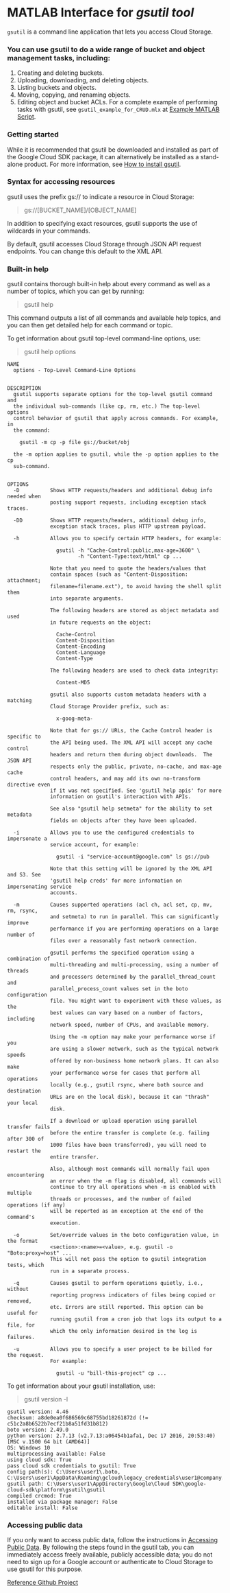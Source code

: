 # MATLAB Interface for *gsutil tool*

```gsutil``` is a command line application that lets you access Cloud Storage.

### You can use gsutil to do a wide range of bucket and object management tasks, including:

1. Creating and deleting buckets.
2. Uploading, downloading, and deleting objects.
3. Listing buckets and objects.
4. Moving, copying, and renaming objects.
5. Editing object and bucket ACLs.
For a complete example of performing tasks with gsutil, see ```gsutil_example_for_CRUD.mlx``` at [Example MATLAB Script](https://github.com/mathworks-ref-arch/matlab-google-cloud-storage/tree/master/Software/MATLAB/script/Examples).

### Getting started

While it is recommended that gsutil be downloaded and installed as part of the Google Cloud SDK package, it can alternatively be installed as a stand-alone product.
For more information, see [How to install gsutil](https://cloud.google.com/storage/docs/gsutil_install?hl=ru#sdk-install).

### Syntax for accessing resources
gsutil uses the prefix gs:// to indicate a resource in Cloud Storage:

> gs://[BUCKET_NAME]/[OBJECT_NAME]

In addition to specifying exact resources, gsutil supports the use of wildcards in your commands.

By default, gsutil accesses Cloud Storage through JSON API request endpoints. You can change this default to the XML API.

### Built-in help
gsutil contains thorough built-in help about every command as well as a number of topics, which you can get by running:

> gsutil help

This command outputs a list of all commands and available help topics, and you can then get detailed help for each command or topic.

To get information about gsutil top-level command-line options, use:

> gsutil help options

```
NAME
  options - Top-Level Command-Line Options


DESCRIPTION
  gsutil supports separate options for the top-level gsutil command and
  the individual sub-commands (like cp, rm, etc.) The top-level options
  control behavior of gsutil that apply across commands. For example, in
  the command:

    gsutil -m cp -p file gs://bucket/obj

  the -m option applies to gsutil, while the -p option applies to the cp
  sub-command.


OPTIONS
  -D          Shows HTTP requests/headers and additional debug info needed when
              posting support requests, including exception stack traces.

  -DD         Shows HTTP requests/headers, additional debug info,
              exception stack traces, plus HTTP upstream payload.

  -h          Allows you to specify certain HTTP headers, for example:

                gsutil -h "Cache-Control:public,max-age=3600" \
                       -h "Content-Type:text/html" cp ...

              Note that you need to quote the headers/values that
              contain spaces (such as "Content-Disposition: attachment;
              filename=filename.ext"), to avoid having the shell split them
              into separate arguments.

              The following headers are stored as object metadata and used
              in future requests on the object:

                Cache-Control
                Content-Disposition
                Content-Encoding
                Content-Language
                Content-Type

              The following headers are used to check data integrity:

                Content-MD5

              gsutil also supports custom metadata headers with a matching
              Cloud Storage Provider prefix, such as:

                x-goog-meta-

              Note that for gs:// URLs, the Cache Control header is specific to
              the API being used. The XML API will accept any cache control
              headers and return them during object downloads.  The JSON API
              respects only the public, private, no-cache, and max-age cache
              control headers, and may add its own no-transform directive even
              if it was not specified. See 'gsutil help apis' for more
              information on gsutil's interaction with APIs.

              See also "gsutil help setmeta" for the ability to set metadata
              fields on objects after they have been uploaded.

  -i          Allows you to use the configured credentials to impersonate a
              service account, for example:

                gsutil -i "service-account@google.com" ls gs://pub

              Note that this setting will be ignored by the XML API and S3. See
              'gsutil help creds' for more information on impersonating service
              accounts.

  -m          Causes supported operations (acl ch, acl set, cp, mv, rm, rsync,
              and setmeta) to run in parallel. This can significantly improve
              performance if you are performing operations on a large number of
              files over a reasonably fast network connection.

              gsutil performs the specified operation using a combination of
              multi-threading and multi-processing, using a number of threads
              and processors determined by the parallel_thread_count and
              parallel_process_count values set in the boto configuration
              file. You might want to experiment with these values, as the
              best values can vary based on a number of factors, including
              network speed, number of CPUs, and available memory.

              Using the -m option may make your performance worse if you
              are using a slower network, such as the typical network speeds
              offered by non-business home network plans. It can also make
              your performance worse for cases that perform all operations
              locally (e.g., gsutil rsync, where both source and destination
              URLs are on the local disk), because it can "thrash" your local
              disk.

              If a download or upload operation using parallel transfer fails
              before the entire transfer is complete (e.g. failing after 300 of
              1000 files have been transferred), you will need to restart the
              entire transfer.

              Also, although most commands will normally fail upon encountering
              an error when the -m flag is disabled, all commands will
              continue to try all operations when -m is enabled with multiple
              threads or processes, and the number of failed operations (if any)
              will be reported as an exception at the end of the command's
              execution.

  -o          Set/override values in the boto configuration value, in the format
              <section>:<name>=<value>, e.g. gsutil -o "Boto:proxy=host" ...
              This will not pass the option to gsutil integration tests, which
              run in a separate process.

  -q          Causes gsutil to perform operations quietly, i.e., without
              reporting progress indicators of files being copied or removed,
              etc. Errors are still reported. This option can be useful for
              running gsutil from a cron job that logs its output to a file, for
              which the only information desired in the log is failures.

  -u          Allows you to specify a user project to be billed for the request.
              For example:

                gsutil -u "bill-this-project" cp ...
```

To get information about your gsutil installation, use:

> gsutil version -l

```
gsutil version: 4.46
checksum: a8de0ea0f686569c68755bd18261872d (!= c51c2a8b6522b7ecf21b8a51fd31b812)
boto version: 2.49.0
python version: 2.7.13 (v2.7.13:a06454b1afa1, Dec 17 2016, 20:53:40) [MSC v.1500 64 bit (AMD64)]
OS: Windows 10
multiprocessing available: False
using cloud sdk: True
pass cloud sdk credentials to gsutil: True
config path(s): C:\Users\user1\.boto, C:\Users\user1\AppData\Roaming\gcloud\legacy_credentials\user1@company.com\.boto
gsutil path: C:\Users\user1\AppDirectory\Google\Cloud SDK\google-cloud-sdk\platform\gsutil\gsutil
compiled crcmod: True
installed via package manager: False
editable install: False
```
### Accessing public data
If you only want to access public data, follow the instructions in [Accessing Public Data](https://cloud.google.com/storage/docs/access-public-data).
By following the steps found in the gsutil tab, you can immediately access freely available, publicly accessible data; you do not need to sign up for a Google account or authenticate to Cloud Storage to use gsutil for this purpose.

[Reference Github Project](https://github.com/GoogleCloudPlatform/gsutil/)

[//]: #  (Copyright 2020 The MathWorks, Inc.)
